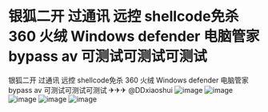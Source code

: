 # 银狐二开 过通讯 远控 shellcode免杀 360 火绒 Windows defender 电脑管家 bypass av 可测试可测试可测试
银狐二开 过通讯 远控 shellcode免杀 360 火绒 Windows defender 电脑管家 bypass av 可测试可测试可测试 
✈✈✈
@DDxiaoshui
![image](https://github.com/user-attachments/assets/3b7d3987-c720-46e2-855f-0f5c5ea7127c)
![image](https://github.com/user-attachments/assets/9e82bf37-9ff5-426c-bfb0-576fbf5b4378)
![image](https://github.com/user-attachments/assets/581e3b87-4d55-4836-8692-a3049dcb1822)
![image](https://github.com/user-attachments/assets/c4f78a31-5873-4101-84dc-e32e2eb16bd5)
![image](https://github.com/user-attachments/assets/74d16b7c-9f9f-40fb-953d-c3640b02f0cb)


